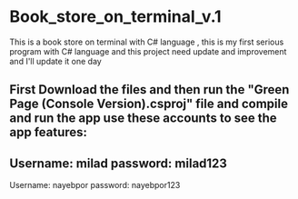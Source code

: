 # Book_store_on_terminal_v.1
This is a book store on terminal with C# language , this is my first serious program with C# language and this project need update and improvement and I'll update it one day

First Download the files and then run the "Green Page (Console Version).csproj" file and compile and run the app
use these accounts to see the app features:
--------------------
Username:
milad
password:
milad123
------------------------
Username:
nayebpor
password:
nayebpor123
